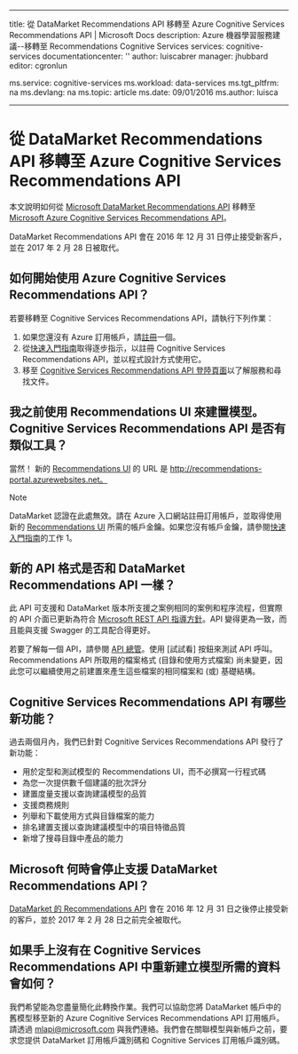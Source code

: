 
---
title: 從 DataMarket Recommendations API 移轉至 Azure Cognitive Services Recommendations API | Microsoft Docs
description: Azure 機器學習服務建議--移轉至 Recommendations Cognitive Services
services: cognitive-services
documentationcenter: ''
author: luiscabrer
manager: jhubbard
editor: cgronlun

ms.service: cognitive-services
ms.workload: data-services
ms.tgt_pltfrm: na
ms.devlang: na
ms.topic: article
ms.date: 09/01/2016
ms.author: luisca

---
# 從 DataMarket Recommendations API 移轉至 Azure Cognitive Services Recommendations API
本文說明如何從 [Microsoft DataMarket Recommendations API](https://datamarket.azure.com/dataset/amla/recommendations) 移轉至 [Microsoft Azure Cognitive Services Recommendations API](https://www.microsoft.com/cognitive-services/zh-TW/recommendations-api)。

DataMarket Recommendations API 會在 2016 年 12 月 31 日停止接受新客戶，並在 2017 年 2 月 28 日被取代。

## 如何開始使用 Azure Cognitive Services Recommendations API？
若要移轉至 Cognitive Services Recommendations API，請執行下列作業︰

1. 如果您還沒有 Azure 訂用帳戶，請[註冊](https://portal.azure.com/#create/Microsoft.CognitiveServices/apitype/Recommendations/pricingtier/S1)一個。
2. 從[快速入門指南](cognitive-services-recommendations-quick-start.md)取得逐步指示，以註冊 Cognitive Services Recommendations API，並以程式設計方式使用它。
3. 移至 [Cognitive Services Recommendations API 登陸頁面](https://www.microsoft.com/cognitive-services/zh-TW/recommendations-api)以了解服務和尋找文件。

## 我之前使用 Recommendations UI 來建置模型。Cognitive Services Recommendations API 是否有類似工具？
當然！ 新的 [Recommendations UI](http://recommendations-portal.azurewebsites.net/) 的 URL 是 http://recommendations-portal.azurewebsites.net。

> [!NOTE]
> DataMarket 認證在此處無效。請在 Azure 入口網站註冊訂用帳戶，並取得使用新的 [Recommendations UI](http://recommendations-portal.azurewebsites.net/) 所需的帳戶金鑰。如果您沒有帳戶金鑰，請參閱[快速入門指南](cognitive-services-recommendations-quick-start.md)的工作 1。
> 
> 

## 新的 API 格式是否和 DataMarket Recommendations API 一樣？
此 API 可支援和 DataMarket 版本所支援之案例相同的案例和程序流程，但實際的 API 介面已更新為符合 [Microsoft REST API 指導方針](https://github.com/Microsoft/api-guidelines/blob/master/Guidelines.md)。API 變得更為一致，而且能與支援 Swagger 的工具配合得更好。

若要了解每一個 API，請參閱 [API 總管](https://westus.dev.cognitive.microsoft.com/docs/services/Recommendations.V4.0/operations/56f30d77eda5650db055a3db)。使用 [試試看] 按鈕來測試 API 呼叫。Recommendations API 所取用的檔案格式 (目錄和使用方式檔案) 尚未變更，因此您可以繼續使用之前建置來產生這些檔案的相同檔案和 (或) 基礎結構。

## Cognitive Services Recommendations API 有哪些新功能？
過去兩個月內，我們已針對 Cognitive Services Recommendations API 發行了新功能：

* 用於定型和測試模型的 Recommendations UI，而不必撰寫一行程式碼
* 為您一次提供數千個建議的批次評分
* 建置度量支援以查詢建議模型的品質
* 支援商務規則
* 列舉和下載使用方式與目錄檔案的能力
* 排名建置支援以查詢建議模型中的項目特徵品質
* 新增了搜尋目錄中產品的能力

## Microsoft 何時會停止支援 DataMarket Recommendations API？
[DataMarket 的 Recommendations API](https://datamarket.azure.com/dataset/amla/recommendations) 會在 2016 年 12 月 31 日之後停止接受新的客戶，並於 2017 年 2 月 28 日之前完全被取代。

## 如果手上沒有在 Cognitive Services Recommendations API 中重新建立模型所需的資料會如何？
我們希望能為您盡量簡化此轉換作業。我們可以協助您將 DataMarket 帳戶中的舊模型移至新的 Azure Cognitive Services Recommendations API 訂用帳戶。請透過 [mlapi@microsoft.com](mailto://mlapi@microsoft.com) 與我們連絡。我們會在關聯模型與新帳戶之前，要求您提供 DataMarket 訂用帳戶識別碼和 Cognitive Services 訂用帳戶識別碼。

<!---HONumber=AcomDC_0914_2016-->